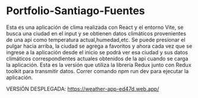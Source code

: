 # Portfolio-Santiago-Fuentes
Esta es una aplicación de clima realizada con React y el entorno Vite, se busca una ciudad en el input y se obtienen datos climáticos provenientes de una api 
como temperatura actual,humedad,etc. Se puede presionar el pulgar hacia arriba, la ciudad se agrega a favoritos y ahora cada vez que se ingrese a la aplicación 
desde el inicio se podrá ver esa ciudad y sus datos climáticos correspondientes actuales obtenidos de la api cuando se carga la aplicación.
Esta es la versión que utiliza la librería Redux junto con Redux toolkit para transmitir datos.
Correr comando npm run dev para ejecutar la aplicación.

VERSIÓN DESPLEGADA: https://weather-app-ed47d.web.app/
